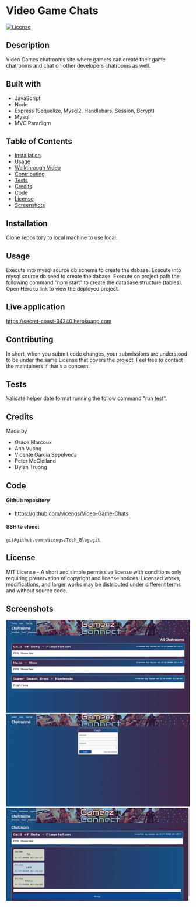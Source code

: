 # Video Game Chats

[![License](https://img.shields.io/static/v1?label=License&message=MIT&color=green)](http://choosealicense.com/licenses/mit/)

## Description
  
Video Games chatrooms site where gamers can create their game chatrooms and chat on other developers chatrooms as well.

## Built with

- JavaScript
- Node
- Express (Sequelize, Mysql2, Handlebars, Session, Bcrypt)
- Mysql
- MVC Paradigm

## Table of Contents

* [Installation](#installation)
* [Usage](#usage)
* [Walkthrough Video](#walkthrough)
* [Contributing](#contributing)
* [Tests](#tests)
* [Credits](#credits)
* [Code](#code)
* [License](#license)
* [Screenshots](#screenshots)

## Installation

Clone repository to local machine to use local.

## Usage

Execute into mysql source db.schema to create the dabase.
Execute into mysql source db.seed to create the dabase.
Execute on project path the following command "npm start" to create the database structure (tables).
Open Heroku link to view the deployed project.

## Live application

https://secret-coast-34340.herokuapp.com

## Contributing

In short, when you submit code changes, your submissions are understood to be under the same License that covers the project. Feel free to contact the maintainers if that's a concern.

## Tests

Validate helper date format running the follow command "run test".

## Credits

Made by

- Grace Marcoux
- Anh Vuong
- Vicente Garcia Sepulveda
- Peter McClelland
- Dylan Truong

## Code

#### Github repository

- https://github.com/vicengs/Video-Game-Chats

#### SSH to clone:

    git@github.com:vicengs/Tech_Blog.git

## License

MIT License - A short and simple permissive license with conditions only requiring preservation of copyright and license notices. Licensed works, modifications, and larger works may be distributed under different terms and without source code.

## Screenshots
    
![Server](./public/images/server.png)
![Login](./public/images/login.png)
![Chatroom](./public/images/chatroom.png)